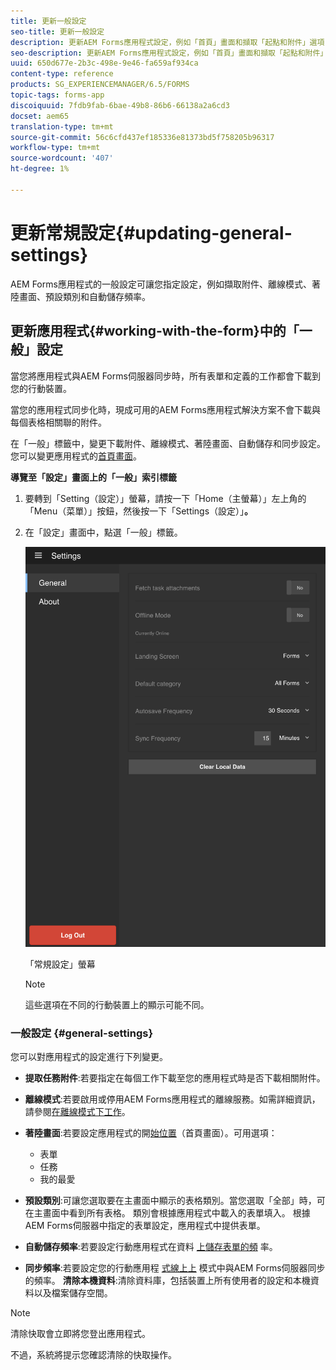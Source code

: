 ```yaml
---
title: 更新一般設定
seo-title: 更新一般設定
description: 更新AEM Forms應用程式設定，例如「首頁」畫面和擷取「起點和附件」選項
seo-description: 更新AEM Forms應用程式設定，例如「首頁」畫面和擷取「起點和附件」選項
uuid: 650d677e-2b3c-498e-9e46-fa659af934ca
content-type: reference
products: SG_EXPERIENCEMANAGER/6.5/FORMS
topic-tags: forms-app
discoiquuid: 7fdb9fab-6bae-49b8-86b6-66138a2a6cd3
docset: aem65
translation-type: tm+mt
source-git-commit: 56c6cfd437ef185336e81373bd5f758205b96317
workflow-type: tm+mt
source-wordcount: '407'
ht-degree: 1%

---
```



# 更新常規設定{#updating-general-settings}

AEM Forms應用程式的一般設定可讓您指定設定，例如擷取附件、離線模式、著陸畫面、預設類別和自動儲存頻率。

## 更新應用程式{#working-with-the-form}中的「一般」設定

當您將應用程式與AEM Forms伺服器同步時，所有表單和定義的工作都會下載到您的行動裝置。

當您的應用程式同步化時，現成可用的AEM Forms應用程式解決方案不會下載與每個表格相關聯的附件。

在「一般」標籤中，變更下載附件、離線模式、著陸畫面、自動儲存和同步設定。 您可以變更應用程式的[首頁畫面](../../forms/using/home-screen.md)。

**導覽至「設定」畫面上的「一般」索引標籤**

1. 要轉到「Setting（設定）」螢幕，請按一下「Home（主螢幕）」左上角的「Menu（菜單）」按鈕，然後按一下「Settings（設定）」**。**
1. 在「設定」畫面中，點選「一般」標籤。

   ![AEM Forms應用程式中的一般設定](assets/gen-settings-1.png)

   「常規設定」螢幕

   >[!NOTE]
   >
   >這些選項在不同的行動裝置上的顯示可能不同。

### 一般設定 {#general-settings}

您可以對應用程式的設定進行下列變更。

* **提取任務附件**:若要指定在每個工作下載至您的應用程式時是否下載相關附件。
* **離線模式**:若要啟用或停用AEM Forms應用程式的離線服務。如需詳細資訊，請參閱[在離線模式下工作](/help/forms/using/work-offline-mode.md)。
* **著陸畫面**:若要設定應用程式的開[始位置](../../forms/using/home-screen.md)（首頁畫面）。可用選項：

   * 表單
   * 任務
   * 我的最愛

* **預設類別**:可讓您選取要在主畫面中顯示的表格類別。當您選取「全部」時，可在主畫面中看到所有表格。 類別會根據應用程式中載入的表單填入。 根據AEM Forms伺服器中指定的表單設定，應用程式中提供表單。

* **自動儲存頻率**:若要設定行動應用程式在資料 [上儲存表單的頻](../../forms/using/autosave-data-app.md) 率。
* **同步頻率**:若要設定您的行動應用程 [式線上上](../../forms/using/sync-app.md) 模式中與AEM Forms伺服器同步的頻率。
   **清除本機資料**:清除資料庫，包括裝置上所有使用者的設定和本機資料以及檔案儲存空間。

>[!NOTE]
>
>清除快取會立即將您登出應用程式。
>
>不過，系統將提示您確認清除的快取操作。
